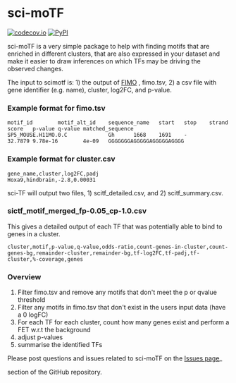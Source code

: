 # sci-moTF
[![codecov.io](https://codecov.io/github/ArianeMora/scitf/coverage.svg?branch=master)](https://codecov.io/github/ArianeMora/scimo?branch=master)
[![PyPI](https://img.shields.io/pypi/v/scitf)](https://pypi.org/project/scitf/)


sci-moTF is a very simple package to help with finding motifs that are enriched in different clusters, that are also 
expressed in your dataset and make it easier to draw inferences on which TFs may be driving the observed changes.

The input to scimotf is: 1) the output of [FIMO](https://meme-suite.org/meme/doc/fimo.html?man_type=web>)  , fimo.tsv, 2) a csv file with gene identifier (e.g. name), cluster, log2FC,
 and p-value.

### Example format for fimo.tsv
``` 
motif_id        motif_alt_id    sequence_name   start   stop    strand  score   p-value q-value matched_sequence
SP5_MOUSE.H11MO.0.C             Gh      1668    1691    -       32.7879 9.78e-16        4e-09   GGGGGGGAGGGGGAGGGGGAGGGG
```

### Example format for cluster.csv
``` 
gene_name,cluster,log2FC,padj
Hoxa9,hindbrain,-2.8,0.00031
```

sci-TF will output two files, 1) scitf_detailed.csv, and 2) scitf_summary.csv. 

### sictf_motif_merged_fp-0.05_cp-1.0.csv

This gives a detailed output of each TF that was potentially able to bind to genes in a cluster.
``` 
cluster,motif,p-value,q-value,odds-ratio,count-genes-in-cluster,count-genes-bg,remainder-cluster,remainder-bg,tf-log2FC,tf-padj,tf-cluster,%-coverage,genes
```

### Overview
1) Filter fimo.tsv and remove any motifs that don't meet the p or qvalue threshold
2) Filter any motifs in fimo.tsv that don't exist in the users input data (have a 0 logFC)
3) For each TF for each cluster, count how many genes exist and perform a FET w.r.t the background
4) adjust p-values
5) summarise the identified TFs

Please post questions and issues related to sci-moTF on the [Issues page](https://github.com/ArianeMora/scimotf/issues)_  

section of the GitHub repository.

